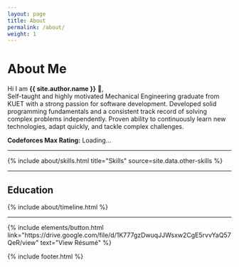 ```yaml
---
layout: page
title: About
permalink: /about/
weight: 1
---
```


# **About Me**

Hi I am **{{ site.author.name }}** :wave:,<br>
Self-taught and highly motivated Mechanical Engineering graduate from KUET with a strong passion for software development. Developed solid programming fundamentals and a consistent track record of solving complex problems independently. Proven ability to continuously learn new technologies, adapt quickly, and tackle complex challenges.

<p>
  <strong>Codeforces Max Rating:</strong>
  <span id="cf-rating">Loading...</span>
</p>

___


<div class="row">
{% include about/skills.html title="Skills" source=site.data.other-skills %}
</div>

___


<h2 class="mb-3">Education</h2>
<div class="row">
{% include about/timeline.html %}
</div>

___


<p class="text-center">
{% include elements/button.html link="https://drive.google.com/file/d/1K777gzDwuqJJWsxw2CgE5rvvYaQ57QeR/view" text="View Résumé" %}
</p>

<script>
  const handle = "RHJihan"; // replace with your Codeforces handle
  const url = `https://codeforces.com/api/user.info?handles=${handle}`;

  fetch(url)
    .then(response => response.json())
    .then(data => {
      if (data.status === "OK") {
        const maxRating = data.result[0].maxRating;
        document.getElementById("cf-rating").textContent = maxRating;
      } else {
        document.getElementById("cf-rating").textContent = "Error fetching";
      }
    })
    .catch(err => {
      document.getElementById("cf-rating").textContent = "Failed to load";
      console.error(err);
    });
</script>

{% include footer.html %}
